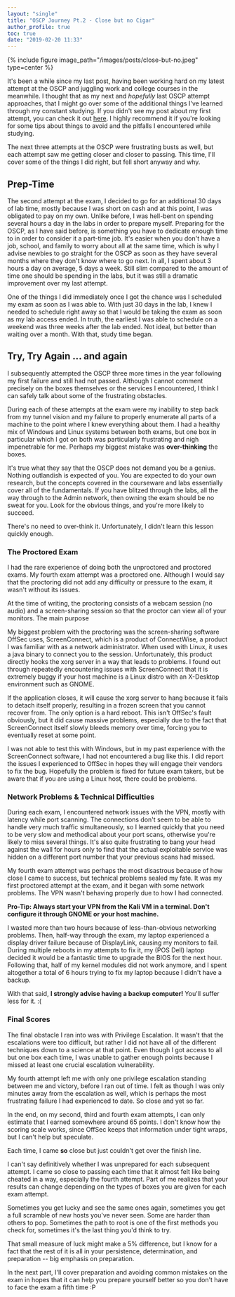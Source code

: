 ```yaml
---
layout: "single"
title: "OSCP Journey Pt.2 - Close but no Cigar"
author_profile: true
toc: true
date: "2019-02-20 11:33"
---
```


{% include figure image_path="/images/posts/close-but-no.jpeg" type=center %}

It's been a while since my last post, having been working hard on my latest attempt at the OSCP and juggling work and college courses in the meanwhile. I thought that as my next and _hopefully_ last OSCP attempt approaches, that I might go over some of the additional things I've learned through my constant studying. If you didn't see my post about my first attempt, you can check it out [here](../2018/2018-10-23-OSCP-Journey-Part-1). I highly recommend it if you're looking for some tips about things to avoid and the pitfalls I encountered while studying.

The next three attempts at the OSCP were frustrating busts as well, but each attempt saw me getting closer and closer to passing. This time, I'll cover some of the things I did right, but fell short anyway and why.

## Prep-Time

The second attempt at the exam, I decided to go for an additional 30 days of lab time, mostly because I was short on cash and at this point, I was obligated to pay on my own. Unlike before, I was hell-bent on spending several hours a day in the labs in order to prepare myself. Preparing for the OSCP, as I have said before, is something you have to dedicate enough time to in order to consider it a part-time job. It's easier when you don't have a job, school, and family to worry about all at the same time, which is why I advise newbies to go straight for the OSCP as soon as they have several months where they don't know where to go next. In all, I spent about 3 hours a day on average, 5 days a week. Still slim compared to the amount of time one should be spending in the labs, but it was still a dramatic improvement over my last attempt.

One of the things I did immediately once I got the chance was I scheduled my exam as soon as I was able to. With just 30 days in the lab, I knew I needed to schedule right away so that I would be taking the exam as soon as my lab access ended. In truth, the earliest I was able to schedule on a weekend was three weeks after the lab ended. Not ideal, but better than waiting over a month. With that, study time began.

## Try, Try Again ... and again

I subsequently attempted the OSCP three more times in the year following my first failure and still had not passed. Although I cannot comment precisely on the boxes themselves or the services I encountered, I think I can safely talk about some of the frustrating obstacles.

During each of these attempts at the exam were my inability to step back from my tunnel vision and my failure to properly enumerate all parts of a machine to the point where I knew everything about them. I had a healthy mix of Windows and Linux systems between both exams, but one box in particular which I got on both was particularly frustrating and nigh impenetrable for me. Perhaps my biggest mistake was **over-thinking** the boxes.

It's true what they say that the OSCP does not demand you be a genius. Nothing outlandish is expected of you. You are expected to do your own research, but the concepts covered in the courseware and labs essentially cover all of the fundamentals. If you have blitzed through the labs, all the way through to the Admin network, then owning the exam should be no sweat for you. Look for the obvious things, and you're more likely to succeed.

There's no need to over-think it. Unfortunately, I didn't learn this lesson quickly enough.

### The Proctored Exam

I had the rare experience of doing both the unproctored and proctored exams. My fourth exam attempt was a proctored one. Although I would say that the proctoring did not add any difficulty or pressure to the exam, it wasn't without its issues.

At the time of writing, the proctoring consists of a webcam session (no audio) and a screen-sharing session so that the proctor can view all of your monitors. The main purpose

My biggest problem with the proctoring was the screen-sharing software OffSec uses, ScreenConnect, which is a product of ConnectWise, a product I was familiar with as a network administrator. When used with Linux, it uses a java binary to connect you to the session. Unfortunately, this product directly hooks the xorg server in a way that leads to problems. I found out through repeatedly encountering issues with ScreenConnect that it is extremely buggy if your host machine is a Linux distro with an X-Desktop environment such as GNOME.

If the application closes, it will cause the xorg server to hang because it fails to detach itself properly, resulting in a frozen screen that you cannot recover from. The only option is a hard reboot. This isn't OffSec's fault obviously, but it did cause massive problems, especially due to the fact that ScreenConnect itself slowly bleeds memory over time, forcing you to eventually reset at some point.

I was not able to test this with Windows, but in my past experience with the ScreenConnect software, I had not encountered a bug like this. I did report the issues I experienced to OffSec in hopes they will engage their vendors to fix the bug. Hopefully the problem is fixed for future exam takers, but be aware that if you are using a Linux host, there could be problems.

### Network Problems & Technical Difficulties

During each exam, I encountered network issues with the VPN, mostly with latency while port scanning. The connections don't seem to be able to handle very much traffic simultaneously, so I learned quickly that you need to be very slow and methodical about your port scans, otherwise you're likely to miss several things. It's also quite frustrating to bang your head against the wall for hours only to find that the actual exploitable service was hidden on a different port number that your previous scans had missed.

My fourth exam attempt was perhaps the most disastrous because of how close I came to success, but technical problems sealed my fate. It was my first proctored attempt at the exam, and it began with some network problems. The VPN wasn't behaving properly due to how I had connected.

**Pro-Tip: Always start your VPN from the Kali VM in a terminal. Don't configure it through GNOME or your host machine.**

I wasted more than two hours because of less-than-obvious networking problems. Then, half-way through the exam, my laptop experienced a display driver failure because of DisplayLink, causing my monitors to fail. During multiple reboots in my attempts to fix it, my (POS Dell) laptop decided it would be a fantastic time to upgrade the BIOS for the next hour. Following that, half of my kernel modules did not work anymore, and I spent altogether a total of 6 hours trying to fix my laptop because I didn't have a backup.

With that said, **I strongly advise having a backup computer!** You'll suffer less for it. :(

### Final Scores

The final obstacle I ran into was with Privilege Escalation. It wasn't that the escalations were too difficult, but rather I did not have all of the different techniques down to a science at that point. Even though I got access to all but one box each time, I was unable to gather enough points because I missed at least one crucial escalation vulnerability.

My fourth attempt left me with only one privilege escalation standing between me and victory, before I ran out of time. I felt as though I was only minutes away from the escalation as well, which is perhaps the most frustrating failure I had experienced to date. So close and yet so far.

In the end, on my second, third and fourth exam attempts, I can only estimate that I earned somewhere around 65 points. I don't know how the scoring scale works, since OffSec keeps that information under tight wraps, but I can't help but speculate.

Each time, I came **so** close but just couldn't get over the finish line.

I can't say definitively whether I was unprepared for each subsequent attempt. I came so close to passing each time that it almost felt like being cheated in a way, especially the fourth attempt. Part of me realizes that your results can change depending on the types of boxes you are given for each exam attempt.

Sometimes you get lucky and see the same ones again, sometimes you get a full scramble of new hosts you've never seen. Some are harder than others to pop. Sometimes the path to root is one of the first methods you check for, sometimes it's the last thing you'd think to try.

That small measure of luck might make a 5% difference, but I know for a fact that the rest of it is all in your persistence, determination, and preparation -- big emphasis on preparation.

In the next part, I'll cover preparation and avoiding common mistakes on the exam in hopes that it can help you prepare yourself better so you don't have to face the exam a fifth time :P
